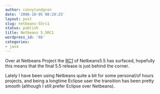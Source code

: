 ```yaml
---
author: connylundgren
date: '2006-10-05 08:20:25'
layout: post
slug: netbeans-55rc1
status: publish
title: Netbeans 5.5RC1
wordpress_id: '66'
categories:
- java
---
```


Over at Netbeans Project the
[RC1](http://www.netbeans.info/downloads/download.php?type=5.5rc1) of
Netbeans5.5 has surfaced, hopefully this means that the final 5.5 release is
just behind the corner.

Lately I have been using Netbeans quite a bit for some personal/of hours
projects, and being a longtime Eclipse user the transition has been pretty
smooth (although I still prefer Eclipse over Netbeans).

